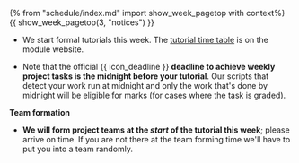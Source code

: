 {% from "schedule/index.md" import show_week_pagetop with context%}
{{ show_week_pagetop(3, "notices") }}

* We start formal tutorials this week. The [tutorial time table](../../admin/tutorials.html#tutorial-timetable) is on the module website.

* Note that the official {{ icon_deadline }} **deadline to achieve weekly project tasks is the midnight before your tutorial**. Our scripts that detect your work run at midnight and only the work that's done by midnight will be eligible for marks (for cases where the task is graded).

**Team formation**<br>

* **We will form project teams at the _start_ of the tutorial this week**; please arrive on time. If you are not there at the team forming time we'll have to put you into a team randomly.